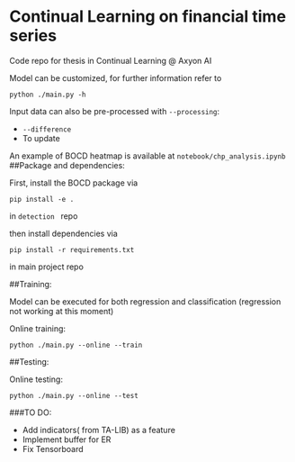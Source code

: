 
# Continual Learning on financial time series

Code repo for thesis in Continual Learning @ Axyon AI 

Model can be customized, for further information refer to
```
python ./main.py -h
```
Input data can also be pre-processed with `--processing`:
* `--difference`
* To update

An example of BOCD heatmap is available at `notebook/chp_analysis.ipynb`
##Package and dependencies:

First, install the BOCD package via

```
pip install -e .
```
in ```detection ``` repo

then install dependencies via 

```
pip install -r requirements.txt
```
 in main project repo

##Training:

Model can be executed for both regression and classification (regression not working at this moment)

Online training:
```
python ./main.py --online --train
```


##Testing:

Online testing:
```
python ./main.py --online --test
```

###TO DO:
* Add indicators( from TA-LIB) as a feature
* Implement buffer for ER
* Fix Tensorboard

